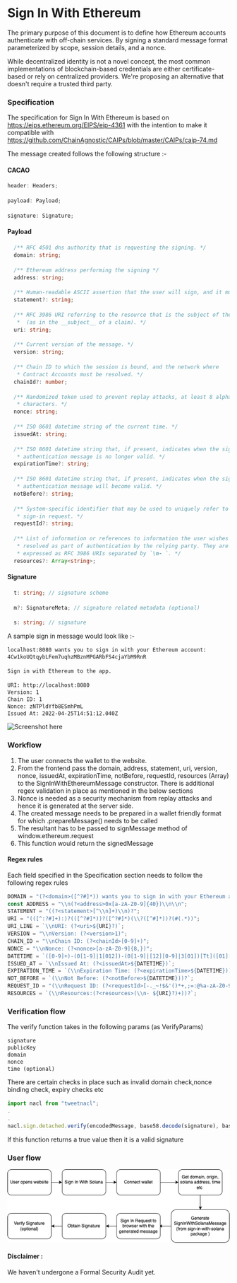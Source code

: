 # Sign In With Ethereum

The primary purpose of this document is to define how Ethereum accounts authenticate with off-chain services. By signing a standard message format parameterized by scope, session details, and a nonce.

While decentralized identity is not a novel concept, the most common implementations of blockchain-based credentials are either certificate-based or rely on centralized providers. We're proposing an alternative that doesn't require a trusted third party.

### Specification

The specification for Sign In With Ethereum is based on https://eips.ethereum.org/EIPS/eip-4361 with the intention to make it compatible with https://github.com/ChainAgnostic/CAIPs/blob/master/CAIPs/caip-74.md

The message created follows the following structure :-

#### CACAO

```ts
header: Headers;

payload: Payload;

signature: Signature;
```

#### Payload

```ts
  /** RFC 4501 dns authority that is requesting the signing. */
  domain: string;

  /** Ethereum address performing the signing */
  address: string;

  /** Human-readable ASCII assertion that the user will sign, and it must not contain newline characters. */
  statement?: string;

  /** RFC 3986 URI referring to the resource that is the subject of the signing
   *  (as in the __subject__ of a claim). */
  uri: string;

  /** Current version of the message. */
  version: string;

  /** Chain ID to which the session is bound, and the network where
   * Contract Accounts must be resolved. */
  chainId?: number;

  /** Randomized token used to prevent replay attacks, at least 8 alphanumeric
   * characters. */
  nonce: string;

  /** ISO 8601 datetime string of the current time. */
  issuedAt: string;

  /** ISO 8601 datetime string that, if present, indicates when the signed
   * authentication message is no longer valid. */
  expirationTime?: string;

  /** ISO 8601 datetime string that, if present, indicates when the signed
   * authentication message will become valid. */
  notBefore?: string;

  /** System-specific identifier that may be used to uniquely refer to the
   * sign-in request. */
  requestId?: string;

  /** List of information or references to information the user wishes to have
   * resolved as part of authentication by the relying party. They are
   * expressed as RFC 3986 URIs separated by `\n- `. */
  resources?: Array<string>;
```

#### Signature

```ts
  t: string; // signature scheme

  m?: SignatureMeta; // signature related metadata (optional)

  s: string; // signature
```

A sample sign in message would look like :-

```
localhost:8080 wants you to sign in with your Ethereum account:
4Cw1koUQtqybLFem7uqhzMBznMPGARbFS4cjaYbM9RnR

Sign in with Ethereum to the app.

URI: http://localhost:8080
Version: 1
Chain ID: 1
Nonce: zNTPldYfb8ESmhPmL
Issued At: 2022-04-25T14:51:12.040Z
```

![Screenshot here](SIWE.png)

### Workflow

1. The user connects the wallet to the website.
2. From the frontend pass the domain, address, statement, uri, version, nonce, issuedAt, expirationTime, notBefore, requestId, resources (Array) to the SignInWithEthereumMessage constructor. There is additional regex validation in place as mentioned in the below sections
3. Nonce is needed as a security mechanism from replay attacks and hence it is generated at the server side.
4. The created message needs to be prepared in a wallet friendly format for which <message>.prepareMessage() needs to be called
5. The resultant has to be passed to signMessage method of window.ethereum.request
6. This function would return the signedMessage

#### Regex rules

Each field specified in the Specification section needs to follow the following regex rules

```js
DOMAIN = "(?<domain>([^?#]*)) wants you to sign in with your Ethereum account:";
const ADDRESS = "\\n(?<address>0x[a-zA-Z0-9]{40})\\n\\n";
STATEMENT = "((?<statement>[^\\n]+)\\n)?";
URI = "(([^:?#]+):)?(([^?#]*))?([^?#]*)(\\?([^#]*))?(#(.*))";
URI_LINE = `\\nURI: (?<uri>${URI}?)`;
VERSION = "\\nVersion: (?<version>1)";
CHAIN_ID = "\\nChain ID: (?<chainId>[0-9]+)";
NONCE = "\\nNonce: (?<nonce>[a-zA-Z0-9]{8,})";
DATETIME = `([0-9]+)-(0[1-9]|1[012])-(0[1-9]|[12][0-9]|3[01])[Tt]([01][0-9]|2[0-3]):([0-5][0-9]):([0-5][0-9]|60)(.[0-9]+)?(([Zz])|([+|-]([01][0-9]|2[0-3]):[0-5][0-9]))`;
ISSUED_AT = `\\nIssued At: (?<issuedAt>${DATETIME})`;
EXPIRATION_TIME = `(\\nExpiration Time: (?<expirationTime>${DATETIME}))?`;
NOT_BEFORE = `(\\nNot Before: (?<notBefore>${DATETIME}))?`;
REQUEST_ID = "(\\nRequest ID: (?<requestId>[-._~!$&'()*+,;=:@%a-zA-Z0-9]*))?";
RESOURCES = `(\\nResources:(?<resources>(\\n- ${URI}?)+))?`;
```

### Verification flow

The verify function takes in the following params (as VerifyParams)

```
signature
publicKey
domain
nonce
time (optional)
```

There are certain checks in place such as invalid domain check,nonce binding check, expiry checks etc

```js
import nacl from "tweetnacl";
.
.
nacl.sign.detached.verify(encodedMessage, base58.decode(signature), base58.decode(publicKey))
```

If this function returns a true value then it is a valid signature

### User flow

![Userflow](userflow.png)

#### Disclaimer :

We haven't undergone a Formal Security Audit yet.
